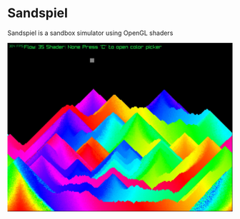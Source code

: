 # Sandspiel
Sandspiel is a sandbox simulator using OpenGL shaders

![Screenshot 1](assets/screenshot1.jpg)
